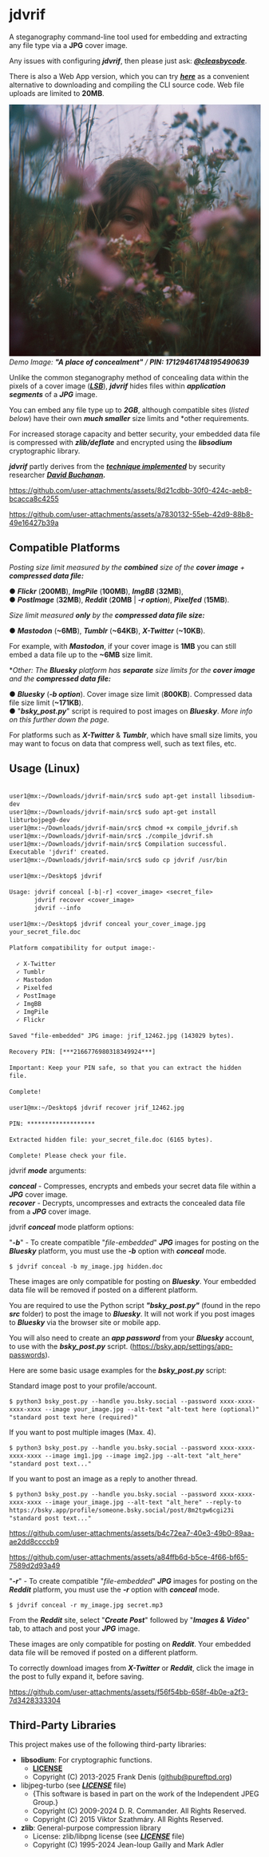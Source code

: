 # jdvrif

A steganography command-line tool used for embedding and extracting any file type via a **JPG** cover image.  

Any issues with configuring ***jdvrif***, then please just ask: [***@cleasbycode***](https://x.com/CleasbyCode).

There is also a Web App version, which you can try [***here***](https://cleasbycode.co.uk/jdvrif/index/) as a convenient alternative to downloading and compiling the CLI source code. Web file uploads are limited to **20MB**.    

![Demo Image](https://github.com/CleasbyCode/jdvrif/blob/main/demo_image/jrif_73184.jpg)  
*Demo Image: **"A place of concealment"** / ***PIN: 17129461748195490639****

Unlike the common steganography method of concealing data within the pixels of a cover image ([***LSB***](https://ctf101.org/forensics/what-is-stegonagraphy/)), ***jdvrif*** hides files within ***application segments*** of a ***JPG*** image. 

You can embed any file type up to ***2GB***, although compatible sites (*listed below*) have their own ***much smaller*** size limits and *other requirements.  

For increased storage capacity and better security, your embedded data file is compressed with ***zlib/deflate*** and encrypted using the ***libsodium*** cryptographic library.  

***jdvrif*** partly derives from the ***[technique implemented](https://www.vice.com/en/article/bj4wxm/tiny-picture-twitter-complete-works-of-shakespeare-steganography)*** by security researcher ***[David Buchanan](https://www.da.vidbuchanan.co.uk/).*** 

https://github.com/user-attachments/assets/8d21cdbb-30f0-424c-aeb8-bcacca8c4255

https://github.com/user-attachments/assets/a7830132-55eb-42d9-88b8-49e16427b39a

## Compatible Platforms
*Posting size limit measured by the ***combined*** size of the ***cover image*** + ***compressed data file:****  

● ***Flickr*** (**200MB**), ***ImgPile*** (**100MB**), ***ImgBB*** (**32MB**),  
● ***PostImage*** (**32MB**), ***Reddit*** (**20MB** | ***-r option***), ***Pixelfed*** (**15MB**).

*Size limit measured ***only*** by the ***compressed data file size:****  

● ***Mastodon*** (**~6MB**), ***Tumblr*** (**~64KB**), ***X-Twitter*** (**~10KB**).  

For example, with ***Mastodon***, if your cover image is **1MB** you can still embed a data file up to the **~6MB** size limit.

**Other: The ***Bluesky*** platform has ***separate*** size limits for the ***cover image*** and the ***compressed data file:****  

● ***Bluesky*** (***-b option***). Cover image size limit (**800KB**). Compressed data file size limit (**~171KB**).  
● "***bsky_post.py***" script is required to post images on ***Bluesky***. *More info on this further down the page.*

For platforms such as ***X-Twitter*** & ***Tumblr***, which have small size limits, you may want to focus on data that compress well, such as text files, etc.  
  
## Usage (Linux)

```console

user1@mx:~/Downloads/jdvrif-main/src$ sudo apt-get install libsodium-dev
user1@mx:~/Downloads/jdvrif-main/src$ sudo apt-get install libturbojpeg0-dev
user1@mx:~/Downloads/jdvrif-main/src$ chmod +x compile_jdvrif.sh
user1@mx:~/Downloads/jdvrif-main/src$ ./compile_jdvrif.sh
user1@mx:~/Downloads/jdvrif-main/src$ Compilation successful. Executable 'jdvrif' created.
user1@mx:~/Downloads/jdvrif-main/src$ sudo cp jdvrif /usr/bin

user1@mx:~/Desktop$ jdvrif 

Usage: jdvrif conceal [-b|-r] <cover_image> <secret_file>
       jdvrif recover <cover_image>  
       jdvrif --info

user1@mx:~/Desktop$ jdvrif conceal your_cover_image.jpg your_secret_file.doc

Platform compatibility for output image:-

  ✓ X-Twitter
  ✓ Tumblr
  ✓ Mastodon
  ✓ Pixelfed
  ✓ PostImage
  ✓ ImgBB
  ✓ ImgPile
  ✓ Flickr
  
Saved "file-embedded" JPG image: jrif_12462.jpg (143029 bytes).

Recovery PIN: [***2166776980318349924***]

Important: Keep your PIN safe, so that you can extract the hidden file.

Complete!
        
user1@mx:~/Desktop$ jdvrif recover jrif_12462.jpg

PIN: *******************

Extracted hidden file: your_secret_file.doc (6165 bytes).

Complete! Please check your file.

```
jdvrif ***mode*** arguments:
 
  ***conceal*** - Compresses, encrypts and embeds your secret data file within a ***JPG*** cover image.  
  ***recover*** - Decrypts, uncompresses and extracts the concealed data file from a ***JPG*** cover image.
 
jdvrif ***conceal*** mode platform options:
 
  "***-b***" - To create compatible "*file-embedded*" ***JPG*** images for posting on the ***Bluesky*** platform, you must use the ***-b*** option with ***conceal*** mode.
  ```console
  $ jdvrif conceal -b my_image.jpg hidden.doc
  ```
  These images are only compatible for posting on ***Bluesky***. Your embedded data file will be removed if posted on a different platform.
 
  You are required to use the Python script ***"bsky_post.py"*** (found in the repo ***src*** folder) to post the image to ***Bluesky***.
  It will not work if you post images to ***Bluesky*** via the browser site or mobile app.  

  You will also need to create an ***app password*** from your ***Bluesky*** account, to use with the ***bsky_post.py*** script. (https://bsky.app/settings/app-passwords).  

  Here are some basic usage examples for the ***bsky_post.py*** script:  

  Standard image post to your profile/account.

  ```console
  $ python3 bsky_post.py --handle you.bsky.social --password xxxx-xxxx-xxxx-xxxx --image your_image.jpg --alt-text "alt-text here (optional)" "standard post text here (required)"
  ```
  If you want to post multiple images (Max. 4).  

  ```console 
  $ python3 bsky_post.py --handle you.bsky.social --password xxxx-xxxx-xxxx-xxxx --image img1.jpg --image img2.jpg --alt-text "alt_here" "standard post text..."
  ```
  If you want to post an image as a reply to another thread.  

  ```console
  $ python3 bsky_post.py --handle you.bsky.social --password xxxx-xxxx-xxxx-xxxx --image your_image.jpg --alt-text "alt_here" --reply-to https://bsky.app/profile/someone.bsky.social/post/8m2tgw6cgi23i "standard post text..."
  ```

https://github.com/user-attachments/assets/b4c72ea7-40e3-49b0-89aa-ae2dd8ccccb9   

https://github.com/user-attachments/assets/a84ffb6d-b5ce-4f66-bf65-7589d2d93a49

   "***-r***" - To create compatible "*file-embedded*" ***JPG*** images for posting on the ***Reddit*** platform, you must use the ***-r*** option with ***conceal*** mode.
   ```console
  $ jdvrif conceal -r my_image.jpg secret.mp3 
   ```
   From the ***Reddit*** site, select "***Create Post***" followed by "***Images & Video***" tab, to attach and post your ***JPG*** image.
  
   These images are only compatible for posting on ***Reddit***. Your embedded data file will be removed if posted on a different platform.
  
 To correctly download images from ***X-Twitter*** or ***Reddit***, click the image in the post to fully expand it, before saving.

https://github.com/user-attachments/assets/f56f54bb-658f-4b0e-a2f3-7d3428333304

## Third-Party Libraries

This project makes use of the following third-party libraries:

- **libsodium**: For cryptographic functions.
  - [**LICENSE**](https://github.com/jedisct1/libsodium/blob/master/LICENSE)
  - Copyright (C) 2013-2025 Frank Denis (github@pureftpd.org)
- libjpeg-turbo (see [***LICENSE***](https://github.com/libjpeg-turbo/libjpeg-turbo/blob/main/LICENSE.md) file)  
  - {This software is based in part on the work of the Independent JPEG Group.}
  - Copyright (C) 2009-2024 D. R. Commander. All Rights Reserved.
  - Copyright (C) 2015 Viktor Szathmáry. All Rights Reserved.
- **zlib**: General-purpose compression library
  - License: zlib/libpng license (see [***LICENSE***](https://github.com/madler/zlib/blob/develop/LICENSE) file)
  - Copyright (C) 1995-2024 Jean-loup Gailly and Mark Adler
    
##
